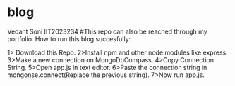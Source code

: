 # blog
Vedant Soni
IIT2023234
#This repo can also be reached through my portfolio.
How to run this blog succesfully:

1> Download this Repo.
2>Install npm and other node modules like express.
3>Make a new connection on MongoDbCompass.
4>Copy Connection String.
5>Open app.js in text editor.
6>Paste the connection string in mongonse.connect(Replace the previous string).
7>Now run app.js.
